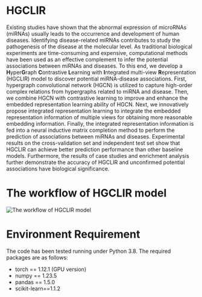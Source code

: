 # HGCLIR
Existing studies have shown that the abnormal expression of microRNAs (miRNAs) usually leads to the occurrence and development of human diseases. Identifying disease-related miRNAs contributes to study the pathogenesis of the disease at the molecular level. As traditional biological experiments are time-consuming and expensive, computational methods have been used as an effective complement to infer the potential associations between miRNAs and diseases. To this end, we develop a **H**yper**G**raph **C**ontrastive **L**earning with **I**ntegrated multi-view **R**epresentation (HGCLIR) model to discover potential miRNA-disease associations. First, hypergraph convolutional network (HGCN) is utilized to capture high-order complex relations from hypergraphs related to miRNA and disease. Then, we combine HGCN with contrastive learning to improve and enhance the embedded representation learning ability of HGCN. Next, we innovatively propose integrated representation learning to integrate the embedded representation information of multiple views for obtaining more reasonable embedding information. Finally, the integrated representation information is fed into a neural inductive matrix completion method to perform the prediction of associations between miRNAs and diseases. Experimental results on the cross-validation set and independent test set show that HGCLIR can achieve better prediction performance than other baseline models. Furthermore, the results of case studies and enrichment analysis further demonstrate the accuracy of HGCLIR and unconfirmed potential associations have biological significance.

# The workflow of HGCLIR model
![The workflow of HGCLIR model](https://github.com/Ouyang-Dong/HGCLIR/blob/master/workflow.jpg)
# Environment Requirement
The code has been tested running under Python 3.8. The required packages are as follows:
- torch == 1.12.1 (GPU version)
- numpy == 1.23.5
- pandas == 1.5.0
- scikit-learn==1.1.2

